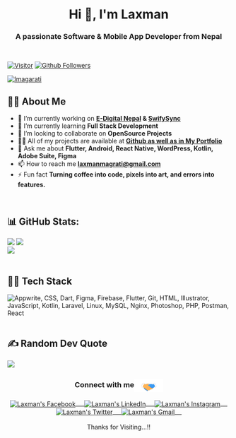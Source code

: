 <h1 align="center">Hi 👋, I'm Laxman</h1>
<h3 align="center">A passionate Software & Mobile App Developer from Nepal</h3><br>

[![Visitor](https://visitor-badge.laobi.icu/badge?page_id=itsmelaxman)](https://github.com/itsmelaxman) 
[![Github Followers](https://img.shields.io/github/followers/itsmelaxman.svg?style=social&logo=Follow)](https://github.com/itsmelaxman?tab=followers)

<p align="left"> <a href="https://twitter.com/lmagarati" target="blank"><img src="https://img.shields.io/twitter/follow/lmagarati?logo=twitter&style=for-the-badge" alt="lmagarati" /></a> </p>

## 🙋‍♂️ About Me

- 🔭 I’m currently working on **[E-Digital Nepal](https://github.com/edigitalnepal) & [SwifySync](https://github.com/swiftsyncnp)** 
- 🌱 I’m currently learning **Full Stack Development**
- 👯 I’m looking to collaborate on **OpenSource Projects**
- 👨‍💻 All of my projects are available at **[Github as well as in My Portfolio](https://magaratilaxman.com.np)**
- 💬 Ask me about **Flutter, Android, React Native, WordPress, Kotlin, Adobe Suite, Figma**
- 📫 How to reach me **laxmanmagrati@gmail.com**
- ⚡ Fun fact **Turning coffee into code, pixels into art, and errors into features.**
<br>

## 📊 GitHub Stats:
![](https://github-readme-stats.vercel.app/api?username=itsmelaxman&theme=dark&hide_border=true&include_all_commits=true&count_private=true)
![](https://github-readme-stats.vercel.app/api/top-langs/?username=itsmelaxman&theme=dark&hide_border=true&include_all_commits=true&count_private=true&layout=compact)<br>
![](https://github-readme-streak-stats.herokuapp.com/?user=itsmelaxman&theme=dark&hide_border=true)<br><br>

## 👨‍💻 Tech Stack
<img src="https://skillicons.dev/icons?i=dart,flutter,firebase,appwrite,git,html,css,illustrator,js,kotlin,laravel,linux,mysql,nginx,photoshop,php,postman,react,figma,xd,vscode" title="Appwrite, CSS, Dart, Figma, Firebase, Flutter, Git, HTML, Illustrator, JavaScript, Kotlin, Laravel, Linux, MySQL, Nginx, Photoshop, PHP, Postman, React" /> <br><br>

## ✍️ Random Dev Quote
![](https://quotes-github-readme.vercel.app/api?type=horizontal&theme=radical)

<div align="center">
  <h3 align="center">Connect with me<img align="center" src="handshake.gif" height="30px" /></h3> 
</div>
<p align="center">
 <a href="https://www.facebook.com/laxman.magarati.73" target="blank">
  <img align="center" alt="Laxman's Facebook" width="24px" src="https://www.vectorlogo.zone/logos/facebook/facebook-icon.svg" /> &nbsp; &nbsp;
 </a>
 <a href="https://linkedin.com/in/lmagarati" target="blank">
  <img align="center" alt="Laxman's LinkedIn" width="24px" src="https://www.vectorlogo.zone/logos/linkedin/linkedin-icon.svg" /> &nbsp; &nbsp;
 </a>
 <a href="https://www.instagram.com/lmagarati" target="blank">
  <img align="center" alt="Laxman's Instagram" width="24px" src="https://www.vectorlogo.zone/logos/instagram/instagram-icon.svg" /> &nbsp; &nbsp;
 </a>
 <a href="https://twitter.com/lmagarati" target="blank">
  <img align="center" alt="Laxman's Twitter" width="24px" src="https://www.vectorlogo.zone/logos/twitter/twitter-official.svg" /> &nbsp; &nbsp;
 </a>
 <a href="mailto:laxmanmagrati@gmail.com" target="blank">
  <img align="center" alt="Laxman's Gmail" width="24px" src="https://www.vectorlogo.zone/logos/gmail/gmail-icon.svg" /> &nbsp; &nbsp;
 </a>
<br/>
<br/>
  Thanks for Visiting...!!
<br/>
</p>
